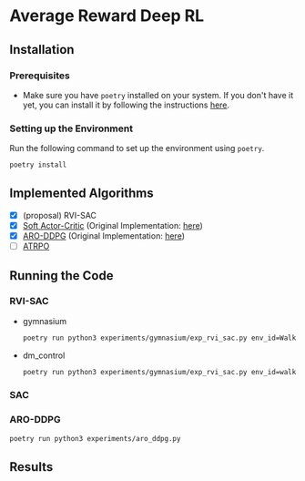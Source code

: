 # Average Reward Deep RL

## Installation

### Prerequisites

- Make sure you have `poetry` installed on your system. If you don't have it yet, you can install it by following the instructions [here](https://python-poetry.org/docs/#installation).

### Setting up the Environment

Run the following command to set up the environment using `poetry`.

```bash
poetry install
```

## Implemented Algorithms

- [x] (proposal) RVI-SAC
- [x] [Soft Actor-Critic](https://arxiv.org/abs/1801.01290) (Original Implementation: [here]())
- [x] [ARO-DDPG](https://arxiv.org/abs/2305.12239) (Original Implementation: [here](https://github.com/namansaxena9/ARO-DDPG))
- [ ] [ATRPO](https://arxiv.org/abs/2305.12239)

## Running the Code

### RVI-SAC

- gymnasium

  ```bash
  poetry run python3 experiments/gymnasium/exp_rvi_sac.py env_id=Walker2d-v4
  ```

- dm_control

  ```bash
  poetry run python3 experiments/gymnasium/exp_rvi_sac.py env_id=walker_walk
  ```

### SAC


### ARO-DDPG

```bash
poetry run python3 experiments/aro_ddpg.py
```

## Results